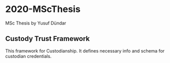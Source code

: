 # 2020-MScThesis
MSc Thesis by Yusuf Dündar

## Custody Trust Framework
This framework for Custodianship.
It defines necessary info and schema for custodian credentials.
